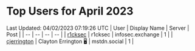 # Top Users for April 2023
Last Updated: 04/02/2023 07:19:26 UTC
| User | Display Name | Server | Post |
| -- | -- | -- | -- |
| [r1cksec](https://infosec.exchange/@r1cksec) | r1cksec | infosec.exchange | 1 |
| [cjerrington](https://mstdn.social/@cjerrington) | Clayton Errington 🖥️ | mstdn.social | 1 |

